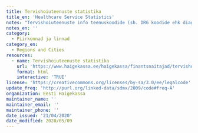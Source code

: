 ```yaml
---
title: Tervishoiuteenuste statistika
title_en: 'Healthcare Service Statistics'
notes: "Tervishoiuteenuste info teenuskoodide (sh. DRG koodide ehk diagnoosipõhiste kompleksteenuste koodide) ja kululiikide lõikes, nii eriarstide kui perearstide kohta. \r\nLink viib Eesti Haigekassa kodulehele, kus on võimalik andmetabeleid excelina alla laadida."
notes_en: ''
category: 
  - Piirkonnad ja linnad
category_en: 
  - Regions and Cities
resources:
  - name: Tervishoiuteenuste statistika
    url: 'https://www.haigekassa.ee/haigekassa/finantsnaitajad/tervishoiuteenuste-statistika'
    format: html
    interactive: 'TRUE'
license: 'https://creativecommons.org/licenses/by-sa/3.0/ee/legalcode'
update_freq: 'http://purl.org/linked-data/sdmx/2009/code#freq-A'
organization: Eesti Haigekassa
maintainer_name: ''
maintainer_email: ''
maintainer_phone: ''
date_issued: '21/04/2020'
date_modified: 2020/05/09
---
```

